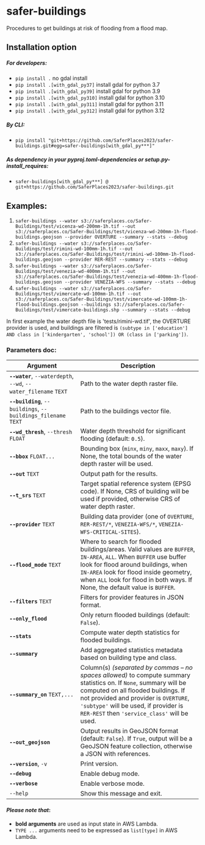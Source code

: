# safer-buildings
Procedures to get buildings at risk of flooding from a flood map.

## Installation option

##### For developers:
- `pip install .` no gdal install
- `pip install .[with_gdal_py37]` install gdal for python 3.7
- `pip install .[with_gdal_py39]` install gdal for python 3.9
- `pip install .[with_gdal_py310]` install gdal for python 3.10
- `pip install .[with_gdal_py311]` install gdal for python 3.11
- `pip install .[with_gdal_py312]` install gdal for python 3.12

##### By CLI:
- `pip install "git+https://github.com/SaferPlaces2023/safer-buildings.git#egg=safer-buildings[with_gdal_py***]"`

##### As dependency in your pyproj.toml-dependencies or setup.py-install_requires:
- `safer-buildings[with_gdal_py***] @ git+https://github.com/SaferPlaces2023/safer-buildings.git`


## Examples:
1. `safer-buildings --water s3://saferplaces.co/Safer-Buildings/test/vicenza-wd-200mm-1h.tif --out s3://saferplaces.co/Safer-Buildings/test/vicenza-wd-200mm-1h-flood-buildings.geojson --provider OVERTURE --summary --stats --debug`
2. `safer-buildings --water s3://saferplaces.co/Safer-Buildings/test/rimini-wd-100mm-1h.tif --out s3://saferplaces.co/Safer-Buildings/test/rimini-wd-100mm-1h-flood-buildings.geojson --provider RER-REST --summary --stats --debug`
3. `safer-buildings --water s3://saferplaces.co/Safer-Buildings/test/venezia-wd-400mm-1h.tif --out s3://saferplaces.co/Safer-Buildings/test/venezia-wd-400mm-1h-flood-buildings.geojson --provider VENEZIA-WFS --summary --stats --debug`
4. `safer-buildings --water s3://saferplaces.co/Safer-Buildings/test/vimercate-wd-100mm-1h.tif --out s3://saferplaces.co/Safer-Buildings/test/vimercate-wd-100mm-1h-flood-buildings.geojson --buildings s3://saferplaces.co/Safer-Buildings/test/vimercate-buildings.shp --summary --stats --debug`

In first example the water depth file is 'tests/rimini-wd.tif', the OVERTURE provider is used, and buildings are filtered is `(subtype in ['education'] AND class in ['kindergarten', 'school']) OR (class in ['parking'])`.

### Parameters doc: 

| **Argument**                      | **Description**                                                                                                                                         |
|-------------------------------------|---------------------------------------------------------------------------------------------------------------------------------------------------------|
| **`--water`**, `--waterdepth`, `--wd`, `--water_filename` `TEXT` | Path to the water depth raster file.                                                                                                   |
| **`--building`**, `--buildings`, `--buildings_filename` `TEXT`   | Path to the buildings vector file.                                                                                                     |
| **`--wd_thresh`**, `--thresh` `FLOAT`      | Water depth threshold for significant flooding (default: `0.5`).                                                                     |
| **`--bbox`** `FLOAT...`                    | Bounding box (`minx`, `miny`, `maxx`, `maxy`). If None, the total bounds of the water depth raster will be used.                     |
| **`--out`** `TEXT`                         | Output path for the results.                                                                                                           |
| **`--t_srs`** `TEXT`                       | Target spatial reference system (EPSG code). If None, CRS of building will be used if provided, otherwise CRS of water depth raster. |
| **`--provider`** `TEXT`                    | Building data provider (one of `OVERTURE`, `RER-REST/*`, `VENEZIA-WFS/*`, `VENEZIA-WFS-CRITICAL-SITES`).                                                                              |
| **`--flood_mode`** `TEXT`                   | Where to search for flooded buildings/areas. Valid values are `BUFFER`, `IN-AREA`, `ALL`. When `BUFFER` use buffer look for flood around buildings, when `IN-AREA` look for flood inside geometry, when `ALL` look for flood in both ways. If None, the default value is `BUFFER`.                        |
| **`--filters`** `TEXT`                     | Filters for provider features in JSON format.                                                                                         |
| **`--only_flood`**                       | Only return flooded buildings (default: `False`).                                                                                      |
| **`--stats`**                            | Compute water depth statistics for flooded buildings.                                                                                 |
| **`--summary`**                          | Add aggregated statistics metadata based on building type and class.                                               |
| **`--summary_on`** `TEXT,...`                         | Column(s) _(separated by commas – no spaces allowed)_ to compute summary statistics on. If `None`, summary will be computed on all flooded buildings. If not provided and provider is `OVERTURE`, `'subtype'` will be used, if provider is `RER-REST` then `'service_class'` will be used.                                               |
| **`--out_geojson`**                      | Output results in GeoJSON format (default: `False`). If `True`, output will be a GeoJSON feature collection, otherwise a JSON with references. |
| **`--version`**, `-v`                    | Print version.                                                                                                                         |
| **`--debug`**                            | Enable debug mode.                                                                                                                     |
| **`--verbose`**                          | Enable verbose mode.                                                                                                                   |
| `--help`                             | Show this message and exit.                                                                                                            |

#### _Please note that_:
- **bold arguments** are used as input state in AWS Lambda. <br>
- `TYPE ...` arguments need to be expressed as `list[type]` in AWS Lambda.
